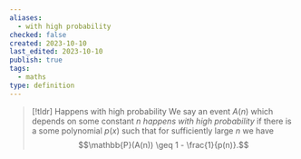 ```yaml
---
aliases:
  - with high probability
checked: false
created: 2023-10-10
last_edited: 2023-10-10
publish: true
tags:
  - maths
type: definition
---
```

>[!tldr] Happens with high probability
>We say an event $A(n)$ which depends on some constant $n$ *happens with high probability* if there is a some polynomial $p(x)$ such that for sufficiently large $n$ we have
>$$\mathbb{P}(A(n)) \geq 1 - \frac{1}{p(n)}.$$

